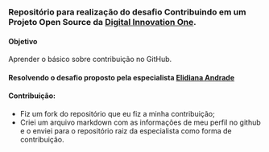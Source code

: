 ### Repositório para realização do desafio Contribuindo em um Projeto Open Source da [Digital Innovation One](https://www.dio.me/).

#### Objetivo
Aprender o básico sobre contribuição no GitHub.

#### Resolvendo o desafio proposto pela especialista [Elidiana Andrade](https://github.com/elidianaandrade/dio-lab-open-source)

#### Contribuição:
- Fiz um fork do repositório que eu fiz a minha contribuição;
- Criei um arquivo markdown com as informações de meu perfil no github e o enviei para o repositório raiz da especialista como forma de contribuição.
